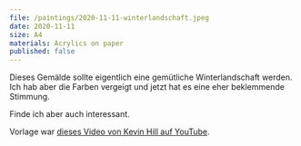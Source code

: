 ```yaml
---
file: /paintings/2020-11-11-winterlandschaft.jpeg
date: 2020-11-11
size: A4
materials: Acrylics on paper
published: false
---
```


Dieses Gemälde sollte eigentlich eine gemütliche Winterlandschaft werden. Ich hab aber die Farben vergeigt und jetzt hat es eine eher beklemmende Stimmung.

Finde ich aber auch interessant.

Vorlage war [dieses Video von Kevin Hill auf YouTube](https://www.youtube.com/watch?v=845NPWH_F2k).